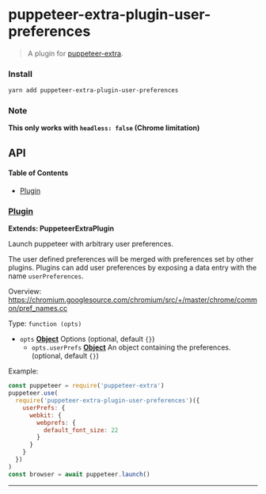 # puppeteer-extra-plugin-user-preferences

> A plugin for [puppeteer-extra](https://github.com/berstend/puppeteer-extra).

### Install

```bash
yarn add puppeteer-extra-plugin-user-preferences
```

### Note

**This only works with `headless: false` (Chrome limitation)**

## API

<!-- Generated by documentation.js. Update this documentation by updating the source code. -->

#### Table of Contents

- [Plugin](#plugin)

### [Plugin](https://github.com/berstend/puppeteer-extra/blob/db57ea66cf10d407cf63af387892492e495a84f2/packages/puppeteer-extra-plugin-user-preferences/index.js#L30-L73)

**Extends: PuppeteerExtraPlugin**

Launch puppeteer with arbitrary user preferences.

The user defined preferences will be merged with preferences set by other plugins.
Plugins can add user preferences by exposing a data entry with the name `userPreferences`.

Overview:
<https://chromium.googlesource.com/chromium/src/+/master/chrome/common/pref_names.cc>

Type: `function (opts)`

- `opts` **[Object](https://developer.mozilla.org/docs/Web/JavaScript/Reference/Global_Objects/Object)** Options (optional, default `{}`)
  - `opts.userPrefs` **[Object](https://developer.mozilla.org/docs/Web/JavaScript/Reference/Global_Objects/Object)** An object containing the preferences. (optional, default `{}`)

Example:

```javascript
const puppeteer = require('puppeteer-extra')
puppeteer.use(
  require('puppeteer-extra-plugin-user-preferences')({
    userPrefs: {
      webkit: {
        webprefs: {
          default_font_size: 22
        }
      }
    }
  })
)
const browser = await puppeteer.launch()
```

---
